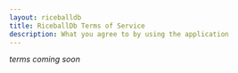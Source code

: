 ```yaml
---
layout: riceballdb
title: RiceballDb Terms of Service
description: What you agree to by using the application
---
```


_terms coming soon_
